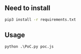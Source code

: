 ## Need to install
```bash
pip3 install -r requirements.txt
```

## Usage
```
python .\PoC.py poc.js
```
